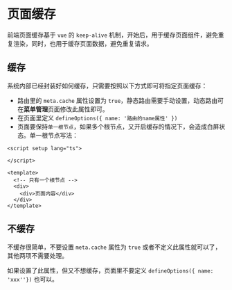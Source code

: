 # 页面缓存
前端页面缓存基于 `vue` 的 `keep-alive` 机制，开始后，用于缓存页面组件，避免重复渲染，同时，也用于缓存页面数据，避免重复请求。

## 缓存
系统内部已经封装好如何缓存，只需要按照以下方式即可将指定页面缓存：

- 路由里的 `meta.cache` 属性设置为 `true`，静态路由需要手动设置，动态路由可在**菜单管理**页面修改此属性即可。
- 在页面里定义 `defineOptions({ name: '路由的name属性' })`
- 页面要保持`单一根节点`，如果多个根节点，又开启缓存的情况下，会造成白屏状态。单一根节点写法：
```vue
<script setup lang="ts">
  
</script>

<template>
  <!-- 只有一个根节点 -->
  <div>
    <div>页面内容</div>
  </div>
</template>
```

## 不缓存
不缓存很简单，不要设置 `meta.cache` 属性为 `true` 或者不定义此属性就可以了，其他两项不需要处理。

如果设置了此属性，但又不想缓存，页面里不要定义 `defineOptions({ name: 'xxx''})` 也可以。